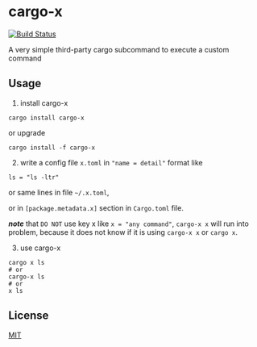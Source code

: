 cargo-x
=======

[![Build Status](https://api.travis-ci.org/liuchong/cargo-x.svg?branch=master)](https://travis-ci.org/liuchong/cargo-x)

A very simple third-party cargo subcommand to execute a custom command

## Usage

1. install cargo-x

```
cargo install cargo-x
```

or upgrade

```
cargo install -f cargo-x
```

2. write a config file `x.toml` in `"name = detail"` format like

```
ls = "ls -ltr"
```

or same lines in file `~/.x.toml`,

or in `[package.metadata.x]` section in `Cargo.toml` file.

***note*** that `DO NOT` use key x like `x = "any command"`, `cargo-x x` will run into problem,
because it does not know if it is using `cargo-x x` or `cargo x`.

3. use cargo-x

```
cargo x ls
# or
cargo-x ls
# or
x ls
```

## License

[MIT](LICENSE)
